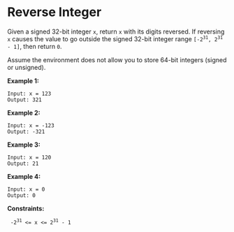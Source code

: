 <h1> Reverse Integer</h1>
Given a signed 32-bit integer <code>x</code>, return <code>x</code> with its digits reversed. If reversing <code>x</code> causes the value to go outside the signed 32-bit integer range <code>[-2<sup>31</sup>, 2<sup>31</sup> - 1]</code>, then return <code>0</code>.

Assume the environment does not allow you to store 64-bit integers (signed or unsigned).

<b>Example 1:</b>
```
Input: x = 123
Output: 321
```
<b>Example 2:</b>
```
Input: x = -123
Output: -321
```
<b>Example 3:</b>
```
Input: x = 120
Output: 21
```
<b>Example 4:</b>
```
Input: x = 0
Output: 0
```
<b>Constraints:</b>

<code> -2<sup>31</sup> <= x <= 2<sup>31</sup> - 1 </code>